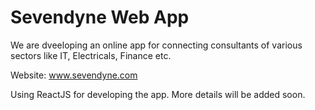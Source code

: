 # Sevendyne Web App

We are dveeloping an online app for connecting consultants of various sectors like IT, Electricals, Finance etc.

Website: www.sevendyne.com

Using ReactJS for developing the app. More details will be added soon.
